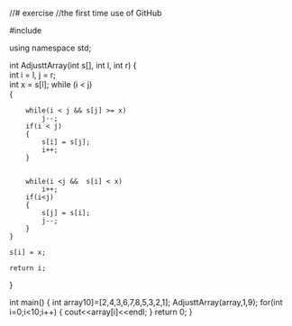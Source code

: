 //# exercise
//the first time use of GitHub

#include <iostream>

using namespace std;

int AdjusttArray(int s[], int l, int r) 
{  
    int i = l, j = r;  
    int x = s[l];
    while (i < j)  
    {  
       
        while(i < j && s[j] >= x)   
            j--;    
        if(i < j)   
        {  
            s[i] = s[j]; 
            i++;  
        }  
  
        
        while(i <j &&  s[i] < x)  
            i++;    
        if(i<j)
        {  
            s[j] = s[i]; 
            j--;  
        }  
    }  
   
    s[i] = x;  
  
    return i;  
}  

int main()
{
int array10]=[2,4,3,6,7,8,5,3,2,1];
AdjusttArray(array,1,9);
for(int i=0;i<10;i++)
{
cout<<array[i]<<endl;
}
return 0;
}
